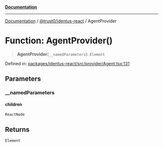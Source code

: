 [**Documentation**](../../../README.md)

***

[Documentation](../../../README.md) / [@trust0/identus-react](../README.md) / AgentProvider

# Function: AgentProvider()

> **AgentProvider**(`__namedParameters`): `Element`

Defined in: [packages/identus-react/src/provider/Agent.tsx:131](https://github.com/trust0-project/identus/blob/f4c5ad73fe8f38584285c5a8909e20cab5522a16/packages/identus-react/src/provider/Agent.tsx#L131)

## Parameters

### \_\_namedParameters

#### children

`ReactNode`

## Returns

`Element`
